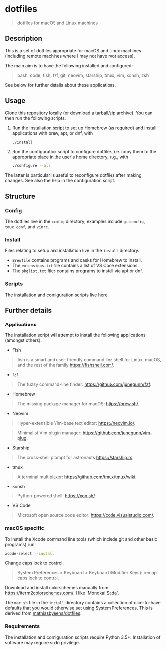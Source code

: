 dotfiles
========

> dotfiles for macOS and Linux machines

Description
-----------

This is a set of dotfiles appropriate for macOS and Linux machines (including remote machines where I may not have root access).

The main aim is to have the following installed and configured:

> bash, code, fish, fzf, git, neovim, starship, tmux, vim, xonsh, zsh

See below for further details about these applications.

Usage
-----

Clone this repository locally (or download a tarball/zip archive). You can then run the following scripts.

1. Run the installation script to set up Homebrew (as required) and install applications with brew, apt, or dnf, with

    ```bash
    ./install
    ```

2. Run the configuration script to configure dotfiles, i.e. copy them to the appropriate place in the user's home directory, e.g., with

    ```bash
    ./configure --all
    ```

The latter is particular is useful to reconfigure dotfiles after making changes. See also the help in the configuration script.

Structure
---------

### Config

The dotfiles live in the `config` directory; examples include `gitconfig`, `tmux.conf`, and `vimrc`.

### Install

Files relating to setup and installation live in the `install` directory.

- `Brewfile` contains programs and casks for Homebrew to install.
- The `extensions.txt` file contains a list of VS Code extensions.
- The `pkglist.txt` files contains programs to install via apt or dnf.

### Scripts

The installation and configuration scripts live here.

Further details
---------------

### Applications

The installation script will attempt to install the following applications (amongst others).

- Fish

> fish is a smart and user-friendly command line shell for Linux, macOS, and the rest of the family <https://fishshell.com/>.

- fzf

> The fuzzy command-line finder: <https://github.com/junegunn/fzf>.

- Homebrew

> The missing package manager for macOS: <https://brew.sh/>.

- Neovim

> Hyper-extensible Vim-base text editor: <https://neovim.io/>.

> Minimalist Vim plugin manager: <https://github.com/junegunn/vim-plug>.

- Starship

> The cross-shell prompt for astronauts <https://starship.rs>.

- tmux

> A terminal multiplexer: <https://github.com/tmux/tmux/wiki>.

- xonsh

> Python-powered shell: <https://xon.sh/>

- VS Code

> Microsoft open source code editor: <https://code.visualstudio.com/>.

### macOS specific

To install the Xcode command line tools (which include git and other basic programs) run:

```bash
xcode-select --install
```

Change caps lock to control.

> System Preferences > Keyboard > Keyboard (Modifier Keys): remap caps lock to control.

Download and install colorschemes manually from <https://iterm2colorschemes.com/>. I like 'Monokai Soda'.

The `mac.sh` file in the `install` directory contains a collection of nice-to-have defaults that you would otherwise set using System Preferences. This is derived from [mathiasbynens/dotfiles](https://github.com/mathiasbynens/dotfiles).

### Requirements

The installation and configuration scripts require Python 3.5+. Installation of software may require sudo privilege.
